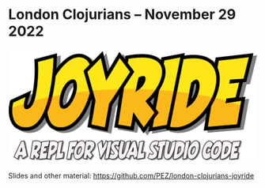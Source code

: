 # London Clojurians – November 29 2022

<div class="slide">
<div class="row fw">

![](images/joyride-logo-w-tagline.png)

</div>

</div>
<div class="footer">

Slides and other material: https://github.com/PEZ/london-clojurians-joyride
</div>
